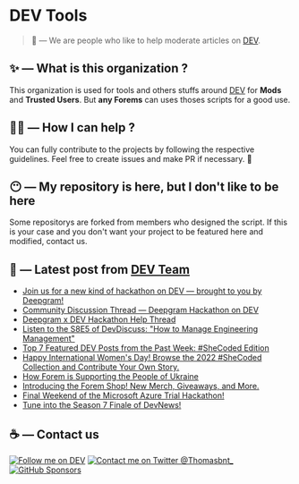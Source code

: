 # DEV Tools

> 🔧 — We are people who like to help moderate articles on [DEV](https://dev.to).

## ✨ — What is this organization ?

This organization is used for tools and others stuffs around [DEV](https://dev.to) for **Mods** and **Trusted Users**. But __any Forems__ can uses thoses scripts for a good use.


## 💪🏼 — How I can help ?

You can fully contribute to the projects by following the respective guidelines. Feel free to create issues and make PR if necessary. 🎉

## 😶 — My repository is here, but I don't like to be here

Some repositorys are forked from members who designed the script. If this is your case and you don't want your project to be featured here and modified, contact us.

## 📝 — Latest post from [DEV Team](https://dev.to/devteam)

<!-- BLOG-POST-LIST:START -->
- [Join us for a new kind of hackathon on DEV — brought to you by Deepgram!](https://dev.to/devteam/join-us-for-a-new-kind-of-hackathon-on-dev-brought-to-you-by-deepgram-2bjd)
- [Community Discussion Thread — Deepgram Hackathon on DEV](https://dev.to/devteam/community-discussion-thread-deepgram-hackathon-on-dev-21pp)
- [Deepgram x DEV Hackathon Help Thread](https://dev.to/devteam/deepgram-x-dev-hackathon-help-thread-47h9)
- [Listen to the S8E5 of DevDiscuss: &quot;How to Manage Engineering Management&quot;](https://dev.to/devteam/listen-to-the-s8e5-of-devdiscuss-how-to-manage-engineering-management-5jb)
- [Top 7 Featured DEV Posts from the Past Week: #SheCoded Edition](https://dev.to/devteam/top-7-featured-dev-posts-from-the-past-week-shecoded-edition-3j9d)
- [Happy International Women&#39;s Day! Browse the 2022 #SheCoded Collection and Contribute Your Own Story.](https://dev.to/devteam/happy-international-womens-day-browse-the-2022-shecoded-collection-and-contribute-your-own-story-lno)
- [How Forem is Supporting the People of Ukraine](https://dev.to/devteam/why-forem-is-donating-to-ukraine-support-eom)
- [Introducing the Forem Shop! New Merch, Giveaways, and More.](https://dev.to/devteam/introducing-the-forem-shop-new-merch-giveaways-and-more-4kff)
- [Final Weekend of the Microsoft Azure Trial Hackathon!](https://dev.to/devteam/final-weekend-of-the-microsoft-azure-trial-hackathon-1a0k)
- [Tune into the Season 7 Finale of DevNews!](https://dev.to/devteam/tune-into-the-season-7-finale-of-devnews-41kn)
<!-- BLOG-POST-LIST:END -->


## ☕ — Contact us

[![Follow me on DEV](https://img.shields.io/badge/dev.to-%2308090A.svg?&style=for-the-badge&logo=dev.to&logoColor=white&alt=devto)](https://dev.to/thomasbnt)
[![Contact me on Twitter @Thomasbnt_](https://img.shields.io/badge/Contact%20me%20on%20Twitter-%231DA1F2.svg?&style=for-the-badge&logo=twitter&logoColor=white&alt=twitter)](https://twitter.com/messages/1142357270-1142357270?text=Hello,%20I%20contact%20you%20from%20devtotools%20&recipient_id=1142357270) [![GitHub Sponsors](https://img.shields.io/badge/Sponsor%20me-%23EA54AE.svg?&style=for-the-badge&logo=github-sponsors&logoColor=white)](https://github.com/sponsors/thomasbnt)


